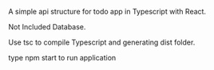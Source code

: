 A simple api structure for todo app in Typescript with React.

Not Included Database.

Use tsc to compile Typescript and generating dist folder.

type npm start to run application
